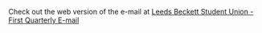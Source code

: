 Check out the web version of the e-mail at [Leeds Beckett Student Union - First Quarterly E-mail](http://saborknight.com/first-quarterly.html)
